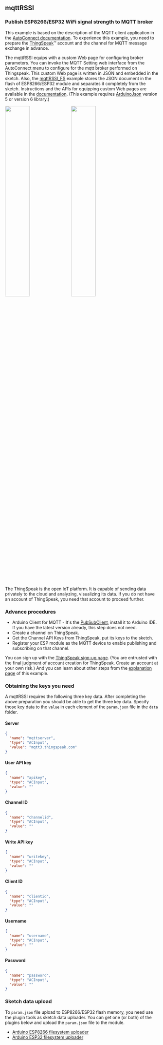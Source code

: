 ## mqttRSSI

### Publish ESP8266/ESP32 WiFi signal strength to MQTT broker

This example is based on the description of the MQTT client application in the [AutoConnect documentation](https://hieromon.github.io/AutoConnect/howtoembed.html#used-with-mqtt-as-a-client-application). To experience this example, you need to prepare the [ThingSpeak](https://thingspeak.com/)&trade; account and the channel for MQTT message exchange in advance.

The mqttRSSI equips with a custom Web page for configuring broker parameters. You can invoke the MQTT Setting web interface from the AutoConnect menu to configure for the mqtt broker performed on Thingspeak. This custom Web page is written in JSON and embedded in the sketch. Also, the [mqttRSSI_FS](https://github.com/Hieromon/AutoConnect/tree/master/examples/mqttRSSI_FS) example stores the JSON document in the flash of ESP8266/ESP32 module and separates it completely from the sketch. Instructions and the APIs for equipping custom Web pages are available in the [documentation](https://hieromon.github.io/AutoConnect/acintro.html). (This example requires [ArduinoJson](https://github.com/bblanchon/ArduinoJson) version 5 or version 6 library.)

<img src="https://hieromon.github.io/AutoConnect/images/ac_mqtt_setting.png" width="40%"/>
&nbsp;&nbsp;
<img src="https://hieromon.github.io/AutoConnect/images/ChannelStatus.png" width="40%"/>

The ThingSpeak is the open IoT platform. It is capable of sending data privately to the cloud and analyzing, visualizing its data. If you do not have an account of ThingSpeak, you need that account to proceed further.

### Advance procedures

- Arduino Client for MQTT - It's the [PubSubClient](https://github.com/knolleary/pubsubclient), install it to Arduino IDE. If you have the latest version already, this step does not need.
- Create a channel on ThingSpeak.
- Get the Channel API Keys from ThingSpeak, put its keys to the sketch.
- Register your ESP module as the MQTT device to enable publishing and subscribing on that channel.

You can sign up with the [ThingSpeak sign-up page](https://thingspeak.com/login). (You are entrusted with the final judgment of account creation for ThingSpeak. Create an account at your own risk.) And you can learn about other steps from the [explanation page](https://hieromon.github.io/AutoConnect/howtoembed.html#used-with-mqtt-as-a-client-application) of this example.

### Obtaining the keys you need

A mqttRSSI requires the following three key data. After completing the above preparation you should be able to get the three key data. Specify those key data to the `value` in each element of the `param.json` file in the `data` folder.

#### Server

```json
{
  "name": "mqttserver",
  "type": "ACInput",
  "value": "mqtt3.thingspeak.com"
}
```

#### User API key

```json
{
  "name": "apikey",
  "type": "ACInput",
  "value": ""
}
```

#### Channel ID

```json
{
  "name": "channelid",
  "type": "ACInput",
  "value": ""
}
```

#### Write API key

```json
{
  "name": "writekey",
  "type": "ACInput",
  "value": ""
}
```

#### Client ID

```json
{
  "name": "clientid",
  "type": "ACInput",
  "value": ""
}
```

#### Username

```json
{
  "name": "username",
  "type": "ACInput",
  "value": ""
}
```

#### Password

```json
{
  "name": "password",
  "type": "ACInput",
  "value": ""
}
```

### Sketch data upload

To `param.json` file upload to ESP8266/ESP32 flash memory, you need use the plugin tools as sketch data uploader. You can get one (or both) of the plugins below and upload the `param.json` file to the module.

- [Arduino ESP8266 filesystem uploader](https://github.com/esp8266/arduino-esp8266fs-plugin)
- [Arduino ESP32 filesystem uploader](https://github.com/me-no-dev/arduino-esp32fs-plugin)
